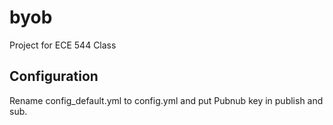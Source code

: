 byob
====

Project for ECE 544 Class

Configuration
-------------

Rename config_default.yml to config.yml and put Pubnub key in publish and sub.


